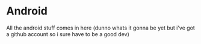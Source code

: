 # Android
All the android stuff comes in here
(dunno whats it gonna be yet but i've got a github account so i sure have to be a good dev)
